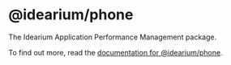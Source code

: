 # @idearium/phone

The Idearium Application Performance Management package.

To find out more, read the [documentation for @idearium/phone](https://idearium.github.io/idearium-lib/docs/phone).
